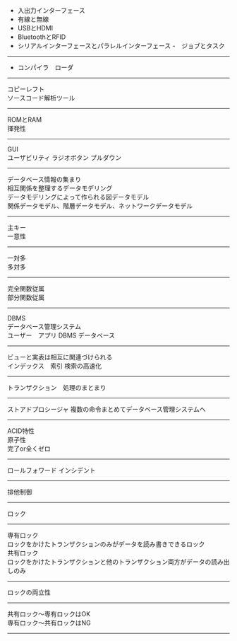 - 入出力インターフェース
- 有線と無線
- USBとHDMI
- BluetoothとRFID
- シリアルインターフェースとパラレルインターフェース
-　ジョブとタスク
***
- コンパイラ　ローダ
***
コピーレフト  
ソースコード解析ツール  
***
ROMとRAM  
揮発性
***
GUI  
ユーザビリティ
ラジオボタン
プルダウン
***
データベース情報の集まり  
相互関係を整理するデータモデリング  
データモデリングによって作られる図データモデル  
関係データモデル、階層データモデル、ネットワークデータモデル  
***
主キー  
一意性  
***
一対多  
多対多  
***
完全関数従属  
部分関数従属  
***
DBMS  
データベース管理システム  
ユーザー　アプリ DBMS データベース  
***
ビューと実表は相互に関連づけられる  
インデックス　索引 検索の高速化   
***
トランザクション　処理のまとまり
***
ストアドプロシージャ
複数の命令まとめてデータベース管理システムへ
***
ACID特性  
原子性  
完了or全くゼロ  
***
ロールフォワード インシデント
***
排他制御
***
ロック
***
専有ロック  
ロックをかけたトランザクションのみがデータを読み書きできるロック  
共有ロック  
ロックをかけたトランザクションと他のトランザクション両方がデータの読み出しのみ  
***
ロックの両立性  
***
共有ロック〜専有ロックはOK  
専有ロック〜共有ロックはNG  
***
